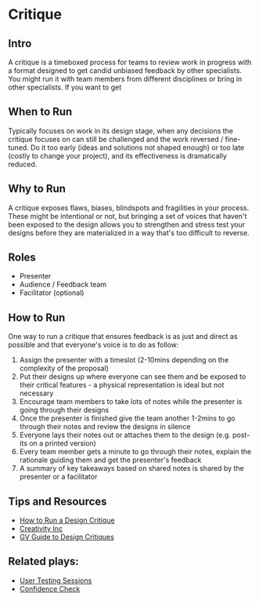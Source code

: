 # Critique

## Intro
A critique is a timeboxed process for teams to review work in progress with a format designed to get candid unbiased feedback by other specialists. You might run it with team members from different disciplines or bring in other specialists. If you want to get 

## When to Run
Typically focuses on work in its design stage, when any decisions the critique focuses on can still be challenged and the work reversed / fine-tuned. Do it too early (ideas and solutions not shaped enough) or too late (costly to change your project), and its effectiveness is dramatically reduced.

## Why to Run
A critique exposes flaws, biases, blindspots and fragilities in your process. These might be intentional or not, but bringing a set of voices that haven't been exposed to the design allows you to strengthen and stress test your designs before they are materialized in a way that's too difficult to reverse.

## Roles
* Presenter
* Audience / Feedback team
* Facilitator (optional)

## How to Run
One way to run a critique that ensures feedback is as just and direct as possible and that everyone's voice is to do as follow:
1) Assign the presenter with a timeslot (2-10mins depending on the complexity of the proposal)
2) Put their designs up where everyone can see them and be exposed to their critical features - a physical representation is ideal but not necessary
3) Encourage team members to take lots of notes while the presenter is going through their designs 
4) Once the presenter is finished give the team another 1-2mins to go through their notes and review the designs in silence
5) Everyone lays their notes out or attaches them to the design (e.g. post-its on a printed version)
6) Every team member gets a minute to go through their notes, explain the rationale guiding them and get the presenter's feedback
7) A summary of key takeaways based on shared notes is shared by the presenter or a facilitator

## Tips and Resources
* [How to Run a Design Critique](https://scottberkun.com/essays/23-how-to-run-a-design-critique/)
* [Creativity Inc](https://www.amazon.co.uk/dp/0593070097/ref=cm_sw_em_r_mt_dp_U_CKS4Db9PCH9JE)
* [GV Guide to Design Critiques](https://library.gv.com/guide-to-design-critique-86ebf499bed5?gi=9e058d758892)

## Related plays:
* [User Testing Sessions](https://github.com/colivetree/product-playbook/blob/master/user_testing.md)
* [Confidence Check](https://github.com/colivetree/product-playbook/blob/master/confidence_check.md)
